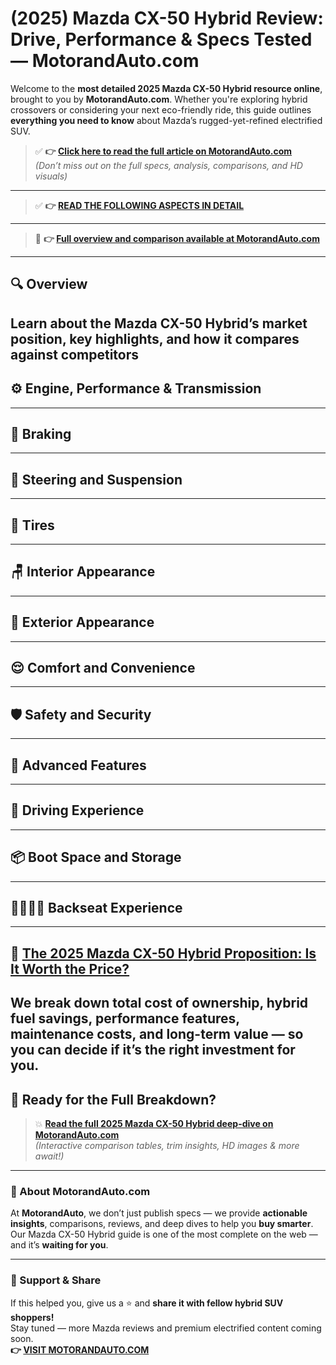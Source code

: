 # (2025) Mazda CX-50 Hybrid Review: Drive, Performance & Specs Tested — MotorandAuto.com  

Welcome to the **most detailed 2025 Mazda CX-50 Hybrid resource online**, brought to you by **MotorandAuto.com**. Whether you're exploring hybrid crossovers or considering your next eco-friendly ride, this guide outlines **everything you need to know** about Mazda’s rugged-yet-refined electrified SUV.

> ✅ **👉 [Click here to read the full article on MotorandAuto.com](https://motorandauto.com/2025-mazda-cx-50-hybrid-review-drive-performance-specs-tested/)**  
> *(Don’t miss out on the full specs, analysis, comparisons, and HD visuals)*

---
> ✅ **👉 [READ THE FOLLOWING ASPECTS IN DETAIL](https://motorandauto.com/2025-mazda-cx-50-hybrid-review-drive-performance-specs-tested/)**

---
> 📌 **👉 [Full overview and comparison available at MotorandAuto.com](https://motorandauto.com/2025-mazda-cx-50-hybrid-review-drive-performance-specs-tested/)**

---

## 🔍 **Overview**

Learn about the Mazda CX-50 Hybrid’s market position, key highlights, and how it compares against competitors  
---

## ⚙️ **Engine, Performance & Transmission**
---

## 🛑 **Braking**
---

## 🔄 **Steering and Suspension**
---

## 🛞 **Tires**
---

## 🪑 **Interior Appearance**
---

## 🚗 **Exterior Appearance**
---

## 😌 **Comfort and Convenience**
---

## 🛡️ **Safety and Security**
---

## 🚀 **Advanced Features**
---

## 🧭 **Driving Experience**
---

## 📦 **Boot Space and Storage**
---

## 👨‍👩‍👧‍👦 **Backseat Experience**
---

## 💸 **[The 2025 Mazda CX-50 Hybrid Proposition: Is It Worth the Price?](https://motorandauto.com/2025-mazda-cx-50-hybrid-review-drive-performance-specs-tested/)**

We break down **total cost of ownership**, hybrid fuel savings, performance features, maintenance costs, and long-term value — so you can decide if it’s the right investment for you.
---

## 🔗 **Ready for the Full Breakdown?**

> 💥 **[Read the full 2025 Mazda CX-50 Hybrid deep-dive on MotorandAuto.com](https://motorandauto.com/2025-mazda-cx-50-hybrid-review-drive-performance-specs-tested/)**  
> *(Interactive comparison tables, trim insights, HD images & more await!)*

---

### 🌟 About MotorandAuto.com

At **MotorandAuto**, we don’t just publish specs — we provide **actionable insights**, comparisons, reviews, and deep dives to help you **buy smarter**. Our Mazda CX-50 Hybrid guide is one of the most complete on the web — and it’s **waiting for you**.

---

### 📣 Support & Share

If this helped you, give us a ⭐ and **share it with fellow hybrid SUV shoppers!**  
Stay tuned — more Mazda reviews and premium electrified content coming soon.  
**👉 [VISIT MOTORANDAUTO.COM](https://motorandauto.com/)**
